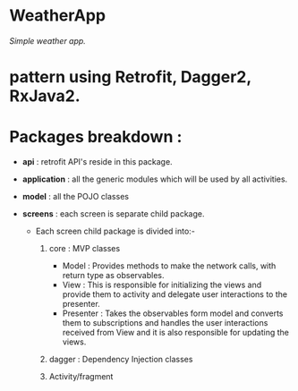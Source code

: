 # WeatherApp
###### Simple weather app.

# pattern using Retrofit, Dagger2, RxJava2.

# Packages breakdown :

- **api** : retrofit API's reside in this package.

- **application** : all the generic modules which will be used by all activities.

- **model** : all the POJO classes 

- **screens** : each screen is separate child package.

    - Each screen child package is divided into:- 
    
      1. core : MVP classes
            - Model : Provides methods to make the network calls, with return type as observables.
            - View :  This is responsible for initializing the views and provide them to activity and delegate user                                 interactions to the presenter.
            - Presenter : Takes the observables form model and converts them to subscriptions and handles the user                                       interactions received from View  and it is also responsible for updating the views.

      
      2. dagger : Dependency Injection classes
      
      3. Activity/fragment
        
